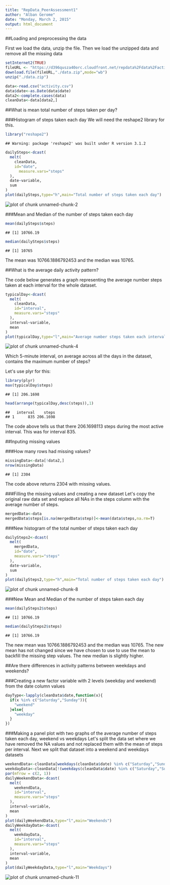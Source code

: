 ```yaml
---
title: "RepData_PeerAssessment1"
author: "Alban Gerome"
date: "Monday, March 2, 2015"
output: html_document
---
```


##Loading and preprocessing the data

First we load the data, unzip the file. Then we load the unzipped data and remove all the missing data

```r
setInternet2(TRUE)
fileURL <- "https://d396qusza40orc.cloudfront.net/repdata%2Fdata%2Factivity.zip"
download.file(fileURL,"./data.zip",mode="wb")
unzip("./data.zip")

data<-read.csv("activity.csv")
data$date<-as.Date(data$date)
data2<-complete.cases(data)
cleanData<-data[data2,]
```


##What is mean total number of steps taken per day?

###Histogram of steps taken each day
We will need the reshape2 library for this.

```r
library("reshape2")
```

```
## Warning: package 'reshape2' was built under R version 3.1.2
```

```r
dailySteps<-dcast(
  melt(
    cleanData,
    id="date",
	  measure.vars="steps"
  ),
  date~variable,
  sum
)
plot(dailySteps,type="h",main="Total number of steps taken each day")
```

![plot of chunk unnamed-chunk-2](figure/unnamed-chunk-2-1.png) 

###Mean and Median of the number of steps taken each day

```r
mean(dailySteps$steps)
```

```
## [1] 10766.19
```

```r
median(dailySteps$steps)
```

```
## [1] 10765
```
The mean was 10766.1886792453 and the median was 10765.


##What is the average daily activity pattern?

The code below generates a graph representing the average number steps taken at each interval for the whole dataset.


```r
typicalDay<-dcast(
  melt(
    cleanData,
    id="interval",
    measure.vars="steps"
  ),
  interval~variable,
  mean
)
plot(typicalDay,type="l",main="Average number steps taken each interval")
```

![plot of chunk unnamed-chunk-4](figure/unnamed-chunk-4-1.png) 

Which 5-minute interval, on average across all the days in the dataset, contains the maximum number of steps?

Let's use plyr for this:

```r
library(plyr)
max(typicalDay$steps)
```

```
## [1] 206.1698
```

```r
head(arrange(typicalDay,desc(steps)),1)
```

```
##   interval    steps
## 1      835 206.1698
```

The code above tells us that there 206.1698113 steps during the most active interval. This was for interval 835.

##Inputing missing values

###How many rows had missing values?

```r
missingData<-data[!data2,]
nrow(missingData)
```

```
## [1] 2304
```

The code above returns 2304 with missing values. 

###Filling the missing values and creating a new dataset
Let's copy the original raw data set and replace all NAs in the steps column with the average number of steps.

```r
mergedData<-data
mergedData$steps[is.na(mergedData$step)]<-mean(data$steps,na.rm=T)
```

###New histogram of the total number of steps taken each day

```r
dailySteps2<-dcast(
  melt(
    mergedData,
    id="date",
    measure.vars="steps"
  ),
  date~variable,
  sum
)
plot(dailySteps2,type="h",main="Total number of steps taken each day")
```

![plot of chunk unnamed-chunk-8](figure/unnamed-chunk-8-1.png) 

###New Mean and Median of the number of steps taken each day

```r
mean(dailySteps2$steps)
```

```
## [1] 10766.19
```

```r
median(dailySteps2$steps)
```

```
## [1] 10766.19
```
The new mean was 10766.1886792453 and the median was 10765. The new mean has not changed since we have chosen to use to use the mean to backfill the missing step values. The new median is slightly higher.


##Are there differences in activity patterns between weekdays and weekends?

###Creating a new factor variable with 2 levels (weekday and weekend) from the date column values

```r
dayType<-lapply(cleanData$date,function(x){
  if(x %in% c("Saturday","Sunday")){
    "weekend"
  }else{
    "weekday"
  }
})
```

###Making a panel plot with two graphs of the average number of steps taken each day, weekend vs weekdays
Let's split the data set where we have removed the NA values and not replaced them with the mean of steps per interval. Next we split that dataset into a weekend and weekdays datasets 

```r
weekendData<-cleanData[weekdays(cleanData$date) %in% c("Saturday","Sunday"),]
weekdayData<-cleanData[!(weekdays(cleanData$date) %in% c("Saturday","Sunday")),]
par(mfrow = c(2, 1))
dailyWeekendData<-dcast(
  melt(
    weekendData,
    id="interval",
    measure.vars="steps"
  ),
  interval~variable,
  mean
)
plot(dailyWeekendData,type="l",main="Weekends")
dailyWeekdayData<-dcast(
  melt(
    weekdayData,
    id="interval",
    measure.vars="steps"
  ),
  interval~variable,
  mean
)
plot(dailyWeekdayData,type="l",main="Weekdays")
```

![plot of chunk unnamed-chunk-11](figure/unnamed-chunk-11-1.png) 
